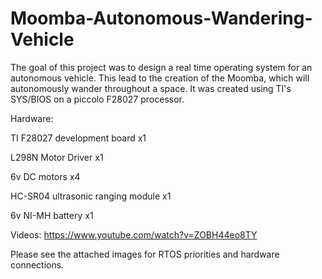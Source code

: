 # Moomba-Autonomous-Wandering-Vehicle
The goal of this project was to design a real time operating system for an autonomous vehicle. This lead to the creation of the Moomba, which will autonomously wander throughout a space. It was created using TI's SYS/BIOS on a piccolo F28027 processor.

Hardware:
  
  TI F28027 development board x1
  
  L298N Motor Driver x1
  
  6v DC motors x4
  
  HC-SR04 ultrasonic ranging module x1
  
  6v NI-MH battery x1
  
  Videos: https://www.youtube.com/watch?v=ZOBH44eo8TY
  
  Please see the attached images for RTOS priorities and hardware connections.
